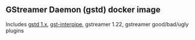 ## GStreamer Daemon (gstd) docker image

Includes [gstd 1.x](https://github.com/RidgeRun/gstd-1.x), [gst-interpipe](https://github.com/RidgeRun/gst-interpipe), gstreamer 1.22, gstreamer good/bad/ugly plugins